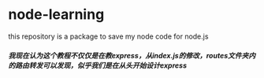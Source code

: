 # node-learning
this repository is a package to save my node code for node.js
##### 我现在认为这个教程不仅仅是在教express，从index.js的修改，routes文件夹内的路由转发可以发现，似乎我们是在从头开始设计express